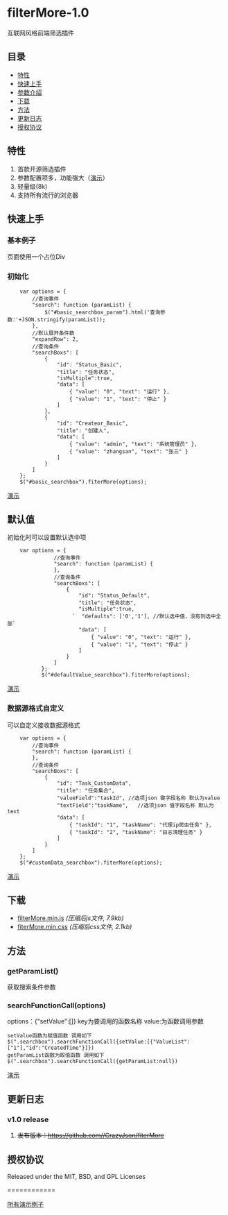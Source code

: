 # filterMore-1.0

互联网风格前端筛选插件

##      	目录

*	[特性](#特性)
*	[快速上手](#快速上手)
*	[参数介绍](#参数介绍)
*	[下载](#下载)
*	[方法](#方法)
*	[更新日志](#更新日志)
*	[授权协议](#授权协议)

##	特性

1.	首款开源筛选插件
2.	参数配置项多，功能强大（[演示](https://CrazyJson.github.com/filterMore/demo/index.html)）
3.	轻量级(8k)
4.	支持所有流行的浏览器

## 快速上手

### 基本例子

页面使用一个占位Div
	
<div class="searchbox" id="basic_searchbox"></div>

### 初始化
        var options = {
            //查询事件
            "search": function (paramList) {
                $("#basic_searchbox_param").html('查询参数:'+JSON.stringify(paramList));
            },
            //默认展开条件数
            "expandRow": 2,
            //查询条件
            "searchBoxs": [
                {
                    "id": "Status_Basic",
                    "title": "任务状态",
                    "isMultiple":true,
                    "data": [
                        { "value": "0", "text": "运行" },
                        { "value": "1", "text": "停止" }
                    ]
                },
                {
                    "id": "Createor_Basic",
                    "title": "创建人",
                    "data": [
                        { "value": "admin", "text": "系统管理员" },
                        { "value": "zhangsan", "text": "张三" }
                    ]
                }
            ]
        };
        $("#basic_searchbox").fiterMore(options);

[演示](https://CrazyJson.github.com/filterMore/demo/index.html#basic)

##	默认值

初始化时可以设置默认选中项

        var options = {
                   //查询事件
                   "search": function (paramList) {
                   },
                   //查询条件
                   "searchBoxs": [
                       {
                           "id": "Status_Default",
                           "title": "任务状态",
                           "isMultiple":true,
                         `  "defaults": ['0','1'], //默认选中值，没有则选中全部`
                           "data": [
                               { "value": "0", "text": "运行" },
                               { "value": "1", "text": "停止" }
                           ]
                       }
                   ]
               };
               $("#defaultValue_searchbox").fiterMore(options);

[演示](https://CrazyJson.github.com/filterMore/demo/index.html#defaultValue)

###	数据源格式自定义

可以自定义接收数据源格式

        var options = {
            //查询事件
            "search": function (paramList) {
            },
            //查询条件
            "searchBoxs": [
                {
                    "id": "Task_CustomData",
                    "title": "任务集合",
                    "valueField":"taskId", //选项json 键字段名称 默认为value
                    "textField":"taskName",   //选项json 值字段名称 默认为text
                    "data": [
                        { "taskId": "1", "taskName": "代理ip爬虫任务" },
                        { "taskId": "2", "taskName": "日志清理任务" }
                    ]
                }
            ]
        };
        $("#customData_searchbox").fiterMore(options);
	
[演示](https://CrazyJson.github.com/filterMore/demo/index.html#customData)

##	下载

* [filterMore.min.js](https://raw.githubusercontent.com/CrazyJson/filterMore/master/dist/filterMore.min.js) *(压缩后js文件, 7.9kb)*
* [fiterMore.min.css](https://raw.githubusercontent.com/CrazyJson/filterMore/master/dist/css/fiterMore.min.css) *(压缩后css文件, 2.1kb)*

## 方法

###	getParamList()

获取搜索条件参数

###	searchFunctionCall(options)
options：{"setValue":[]} key为要调用的函数名称 value:为函数调用参数

	setValue函数为赋值函数 调用如下 $(".searchbox").searchFunctionCall({setValue:[{"ValueList":["1"],"id":"CreatedTime"}]}) 
	getParamList函数为取值函数 调用如下 $(".searchbox").searchFunctionCall({getParamList:null})

[演示](https://CrazyJson.github.com/filterMore/demo/index.html#functionCall)


## 更新日志

### v1.0 release

1.	~~发布版本：<https://github.com//CrazyJson/fiterMore>~~

## 授权协议

Released under the MIT, BSD, and GPL Licenses

============

[所有演示例子](https://CrazyJson.github.com/filterMore/demo/index.html)

